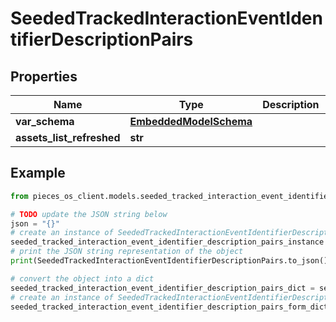 # SeededTrackedInteractionEventIdentifierDescriptionPairs


## Properties

Name | Type | Description | Notes
------------ | ------------- | ------------- | -------------
**var_schema** | [**EmbeddedModelSchema**](EmbeddedModelSchema) |  | [optional] 
**assets_list_refreshed** | **str** |  | [optional] 

## Example

```python
from pieces_os_client.models.seeded_tracked_interaction_event_identifier_description_pairs import SeededTrackedInteractionEventIdentifierDescriptionPairs

# TODO update the JSON string below
json = "{}"
# create an instance of SeededTrackedInteractionEventIdentifierDescriptionPairs from a JSON string
seeded_tracked_interaction_event_identifier_description_pairs_instance = SeededTrackedInteractionEventIdentifierDescriptionPairs.from_json(json)
# print the JSON string representation of the object
print(SeededTrackedInteractionEventIdentifierDescriptionPairs.to_json())

# convert the object into a dict
seeded_tracked_interaction_event_identifier_description_pairs_dict = seeded_tracked_interaction_event_identifier_description_pairs_instance.to_dict()
# create an instance of SeededTrackedInteractionEventIdentifierDescriptionPairs from a dict
seeded_tracked_interaction_event_identifier_description_pairs_form_dict = seeded_tracked_interaction_event_identifier_description_pairs.from_dict(seeded_tracked_interaction_event_identifier_description_pairs_dict)
```



